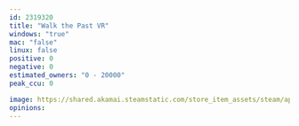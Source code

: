 ```yaml
---
id: 2319320
title: "Walk the Past VR"
windows: "true"
mac: "false"
linux: false
positive: 0
negative: 0
estimated_owners: "0 - 20000"
peak_ccu: 0

image: https://shared.akamai.steamstatic.com/store_item_assets/steam/apps/2319320/header.jpg?t=1701778765
opinions:
---
```

